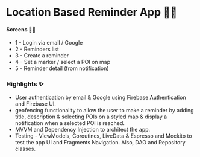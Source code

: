 # Location Based Reminder App 📍🔔

#### Screens 👨‍💻

* 1 - Login via email / Google
* 2 - Reminders list
* 3 - Create a reminder
* 4 - Set a marker / select a POI on map
* 5 - Reminder detail (from notification)


### Highlights ✨

* User authentication by email & Google using Firebase Authentication and Firebase UI.
* geofencing functionality to allow the user to make a reminder by adding title, description & selecting POIs on a styled map & display a notification when a selected POI is reached.
* MVVM and Dependency Injection to architect the app.
* Testing - ViewModels, Coroutines, LiveData & Espresso and Mockito to test the app UI and Fragments Navigation. Also, DAO and Repository classes.
